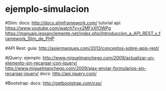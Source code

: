 # ejemplo-simulacion

#Slim:
docs: http://docs.slimframework.com/
tutorial api: https://www.youtube.com/watch?v=x2MFxXfOWPg
			  https://manuais.iessanclemente.net/index.php/Introduccion_a_API_REST_y_framework_Slim_de_PHP

#API Rest:
guia: http://asiermarques.com/2013/conceptos-sobre-apis-rest/


#jQuery:
ejemplo: http://www.miguelmanchego.com/2009/actualizar-un-elemento-sin-recargar-con-jquery/
		 http://www.miguelmanchego.com/2009/ajax-enviar-formularios-sin-recargar-jquery/
docs: http://api.jquery.com/

#Bootstrap:
docs: http://getbootstrap.com/css/